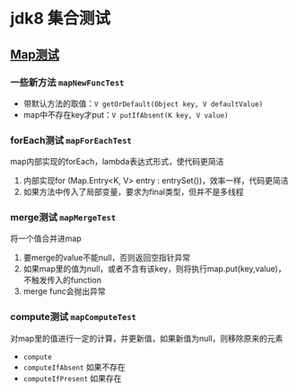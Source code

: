 # jdk8 集合测试

## [Map测试](MapTest.java)

### 一些新方法 `mapNewFuncTest`
- 带默认方法的取值：`V getOrDefault(Object key, V defaultValue)`
- map中不存在key才put：`V putIfAbsent(K key, V value)`

### forEach测试 `mapForEachTest`
map内部实现的forEach，lambda表达式形式，使代码更简洁  
1. 内部实现for (Map.Entry<K, V> entry : entrySet())，效率一样，代码更简洁  
2. 如果方法中传入了局部变量，要求为final类型，但并不是多线程

### merge测试 `mapMergeTest`
将一个值合并进map  
1. 要merge的value不能null，否则返回空指针异常
2. 如果map里的值为null，或者不含有该key，则将执行map.put(key,value)，不触发传入的function
3. merge func会抛出异常

### compute测试 `mapComputeTest`
对map里的值进行一定的计算，并更新值，如果新值为null，则移除原来的元素  
- `compute`  
- `computeIfAbsent`  如果不存在
- `computeIfPresent`  如果存在